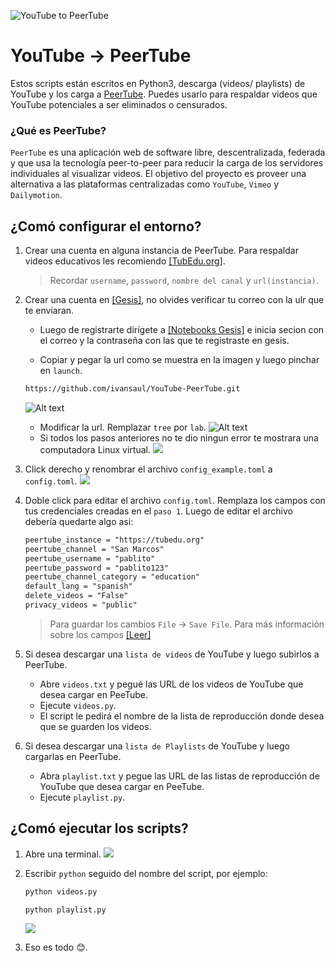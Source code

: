 ![](https://i.postimg.cc/Vv1rDTPQ/youtube-peertube-scaled.png "YouTube to PeerTube")

# YouTube -> PeerTube
Estos scripts están escritos en Python3, descarga (videos/ playlists) de YouTube y los carga a [PeerTube](https://joinpeertube.org). Puedes usarlo para respaldar videos que YouTube potenciales a ser eliminados o censurados. 

### ¿Qué es PeerTube?
`PeerTube` es una aplicación web de software libre, descentralizada, federada y que usa la tecnología peer-to-peer para reducir la carga de los servidores individuales al visualizar videos. El objetivo del proyecto es proveer una alternativa a las plataformas centralizadas como `YouTube`, `Vimeo` y `Dailymotion`.

## ¿Comó configurar el entorno?
1. Crear una cuenta en alguna instancia de PeerTube. Para respaldar videos educativos les recomiendo [[TubEdu.org]](https://tubedu.org/).
    > Recordar `username`, `password`, `nombre del canal` y `url(instancia)`.  
2. Crear una cuenta en [[Gesis]](tps://login.gesis.org/), no olvides verificar tu correo con la ulr que te enviaran.
    - Luego de registrarte dirígete a [[Notebooks Gesis]](https://notebooks.gesis.org/) e inicia secion con el correo y la contraseña con las que te registraste en gesis.

    - Copiar y pegar la url como se muestra en la imagen y luego pinchar en `launch`.
    ```bash
    https://github.com/ivansaul/YouTube-PeerTube.git
    ```
    ![Alt text](https://i.postimg.cc/ZYpDnDb8/ge2.png)
    - Modificar la url. Remplazar `tree` por `lab`.
    ![Alt text](https://i.postimg.cc/T3Npb0d0/g4.png)
    - Si todos los pasos anteriores no te dio ningun error te mostrara una computadora Linux virtual.
    ![](https://i.postimg.cc/mDLL6Fgk/g5.png)
    
3. Click derecho y renombrar el archivo `config_example.toml` a `config.toml`.
    ![](https://i.postimg.cc/tg0tP9C2/g6-png.png)

4. Doble click para editar el archivo `config.toml`. Remplaza los campos con tus credenciales creadas en el `paso 1`. Luego de editar el archivo debería quedarte algo asi:
    ```md
    peertube_instance = "https://tubedu.org"
    peertube_channel = "San Marcos"
    peertube_username = "pablito"
    peertube_password = "pablito123"
    peertube_channel_category = "education"
    default_lang = "spanish"
    delete_videos = "False"
    privacy_videos = "public"
    ```
    > Para guardar los cambios `File` -> `Save File`. Para más información sobre los campos [[Leer]](README.md)

5. Si desea descargar una `lista de videos` de YouTube y luego subirlos a PeerTube.
    - Abre `videos.txt` y pegué las URL de los videos de YouTube que desea cargar en PeeTube.
    - Ejecute `videos.py`.
    - El script le pedirá el nombre de la lista de reproducción donde desea que se guarden los videos.

6. Si desea descargar una `lista de Playlists` de YouTube y luego cargarlas en PeerTube.
     - Abra `playlist.txt` y pegue las URL de las listas de reproducción de YouTube que desea cargar en PeeTube.
     - Ejecute `playlist.py`. 
     
## ¿Comó ejecutar los scripts?

1. Abre una terminal.
    ![](https://i.postimg.cc/FHtb2953/g7.png)

2. Escribir `python` seguido del nombre del script, por ejemplo:
    ```bash
    python videos.py
    ```
    ```bash
    python playlist.py
    ```
    ![](https://i.postimg.cc/CxSTHnMQ/g8.png)

3. Eso es todo 😊.